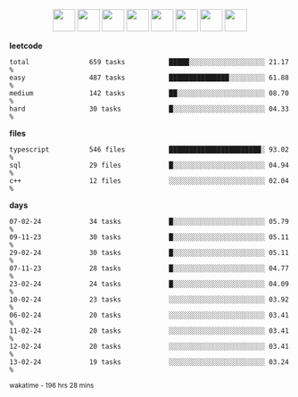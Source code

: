 <div align="center"><img src="https://assets.leetcode.com/static_assets/marketing/2024-100-lg.png" width="40" height="40"> <img src="https://assets.leetcode.com/static_assets/marketing/2024-50-lg.png" width="40" height="40"> <img src="https://assets.leetcode.com/static_assets/marketing/lg50.png" width="40" height="40"> <img src="https://leetcode.com/static/images/badges/dcc-2024-3.png" width="40" height="40"> <img src="https://leetcode.com/static/images/badges/dcc-2024-2.png" width="40" height="40"> <img src="https://leetcode.com/static/images/badges/dcc-2024-1.png" width="40" height="40"> <img src="https://leetcode.com/static/images/badges/dcc-2023-12.png" width="40" height="40"> <img src="https://leetcode.com/static/images/badges/dcc-2023-11.png" width="40" height="40"> </div>

**leetcode**
```text
total               659 tasks           █████░░░░░░░░░░░░░░░░░░░ 21.17 %             
easy                487 tasks           ███████████████░░░░░░░░░ 61.88 %             
medium              142 tasks           ██░░░░░░░░░░░░░░░░░░░░░░ 08.70 %             
hard                30 tasks            █░░░░░░░░░░░░░░░░░░░░░░░ 04.33 %             
```

**files**
```text
typescript          546 files           ███████████████████████░ 93.02 %             
sql                 29 files            █░░░░░░░░░░░░░░░░░░░░░░░ 04.94 %             
c++                 12 files            ░░░░░░░░░░░░░░░░░░░░░░░░ 02.04 %             
```

**days**
```text
07-02-24            34 tasks            █░░░░░░░░░░░░░░░░░░░░░░░ 05.79 %             
09-11-23            30 tasks            █░░░░░░░░░░░░░░░░░░░░░░░ 05.11 %             
29-02-24            30 tasks            █░░░░░░░░░░░░░░░░░░░░░░░ 05.11 %             
07-11-23            28 tasks            █░░░░░░░░░░░░░░░░░░░░░░░ 04.77 %             
23-02-24            24 tasks            █░░░░░░░░░░░░░░░░░░░░░░░ 04.09 %             
10-02-24            23 tasks            ░░░░░░░░░░░░░░░░░░░░░░░░ 03.92 %             
06-02-24            20 tasks            ░░░░░░░░░░░░░░░░░░░░░░░░ 03.41 %             
11-02-24            20 tasks            ░░░░░░░░░░░░░░░░░░░░░░░░ 03.41 %             
12-02-24            20 tasks            ░░░░░░░░░░░░░░░░░░░░░░░░ 03.41 %             
13-02-24            19 tasks            ░░░░░░░░░░░░░░░░░░░░░░░░ 03.24 %             
```

<sub>wakatime - 196 hrs 28 mins</sub>